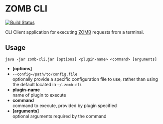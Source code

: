 # ZOMB CLI
[![Build Status](https://drone.io/github.com/shrimpza/zomb-cli/status.png)](https://drone.io/github.com/shrimpza/zomb-cli/latest)

CLI Client application for executing [ZOMB](https://github.com/shrimpza/zomb/)
requests from a terminal.

## Usage

`java -jar zomb-cli.jar [options] <plugin-name> <command> [arguments]`

- **[options]**
 - `--config=/path/to/config.file`<br/>
   optionally provide a specific configuration file to use, rather than using
   the default located in `~/.zomb-cli`
- **plugin-name**<br/>
  name of plugin to execute
- **command**<br/>
  command to execute, provided by plugin specified
- **[arguments]**<br/>
  optional arguments required by the command

